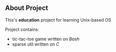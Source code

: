 ## About Project
This's __education__ project for learning Unix-based OS

Project contains:
- tic-tac-toe game written on _Bash_
- sparse util written on _C_
